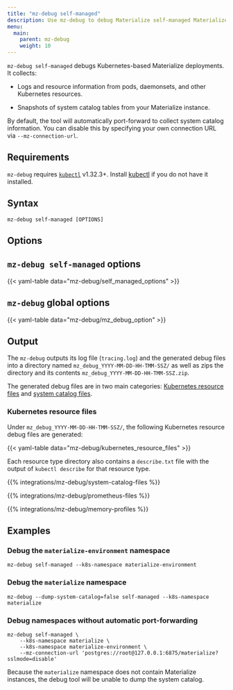 ```yaml
---
title: "mz-debug self-managed"
description: Use mz-debug to debug Materialize self-managed Materialize Kubernetes environments.
menu:
  main:
    parent: mz-debug
    weight: 10
---
```


`mz-debug self-managed` debugs Kubernetes-based Materialize deployments. It
collects:

- Logs and resource information from pods, daemonsets, and other Kubernetes
  resources.

- Snapshots of system catalog tables from your Materialize instance.

By default, the tool will automatically port-forward to collect system catalog information. You can disable this by specifying your own connection URL via `--mz-connection-url`.

## Requirements

`mz-debug` requires [`kubectl`](https://kubernetes.io/docs/tasks/tools/)
v1.32.3+. Install [kubectl](https://kubernetes.io/docs/tasks/tools/) if you do
not have it installed.

## Syntax

```console
mz-debug self-managed [OPTIONS]
```

## Options

## `mz-debug self-managed` options

{{< yaml-table data="mz-debug/self_managed_options" >}}

## `mz-debug` global options

{{< yaml-table data="mz-debug/mz_debug_option" >}}


## Output

The `mz-debug` outputs its log file (`tracing.log`) and the generated debug
files into a directory named `mz_debug_YYYY-MM-DD-HH-TMM-SSZ/` as well as zips
the directory and its contents `mz_debug_YYYY-MM-DD-HH-TMM-SSZ.zip`.

The generated debug files are in two main categories: [Kubernetes resource
files](#kubernetes-resource-files) and [system catalog
files](#system-catalog-files).

### Kubernetes resource files

Under `mz_debug_YYYY-MM-DD-HH-TMM-SSZ/`, the following Kubernetes resource debug
files are generated:

{{< yaml-table data="mz-debug/kubernetes_resource_files" >}}

Each resource type directory also contains a `describe.txt` file with the output of `kubectl describe` for that resource type.

{{% integrations/mz-debug/system-catalog-files %}}

{{% integrations/mz-debug/prometheus-files %}}

{{% integrations/mz-debug/memory-profiles %}}

## Examples

### Debug the `materialize-environment` namespace

```shell
mz-debug self-managed --k8s-namespace materialize-environment
```

### Debug the `materialize` namespace

```shell
mz-debug --dump-system-catalog=false self-managed --k8s-namespace materialize
```

### Debug namespaces without automatic port-forwarding

```shell
mz-debug self-managed \
    --k8s-namespace materialize \
    --k8s-namespace materialize-environment \
    --mz-connection-url 'postgres://root@127.0.0.1:6875/materialize?sslmode=disable'
```

Because the `materialize` namespace does not contain Materialize instances, the
debug tool will be unable to dump the system catalog.
